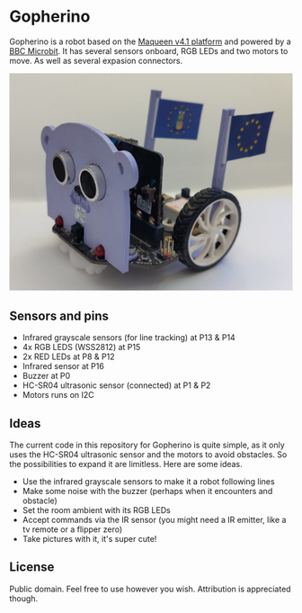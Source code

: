 # Gopherino

Gopherino is a robot based on the [Maqueen v4.1 platform](https://wiki.dfrobot.com/micro_Maqueen_for_micro_bit_SKU_ROB0148-EN#target_6) and powered by a [BBC Microbit](https://wiki.dfrobot.com/micro_Maqueen_for_micro_bit_SKU_ROB0148-EN#target_6). It has several sensors onboard, RGB LEDs and two motors to move. As well as several expasion connectors.

![Gopherino](gopherino.jpeg)

## Sensors and pins
- Infrared grayscale sensors (for line tracking) at P13 & P14
- 4x RGB LEDS (WSS2812) at P15
- 2x RED LEDs at P8 & P12
- Infrared sensor at P16
- Buzzer at P0
- HC-SR04 ultrasonic sensor (connected) at P1 & P2
- Motors runs on I2C


## Ideas
The current code in this repository for Gopherino is quite simple, as it only uses the HC-SR04 ultrasonic sensor and the motors to avoid obstacles. So the possibilities to expand it are limitless. Here are some ideas.

- Use the infrared grayscale sensors to make it  a robot following lines
- Make some noise with the buzzer (perhaps when it encounters and obstacle)
- Set the room ambient with its RGB LEDs
- Accept commands via the IR sensor (you might need a IR emitter, like a tv remote or a flipper zero)
- Take pictures with it, it's super cute!





## License

Public domain. Feel free to use however you wish. Attribution is appreciated though.
